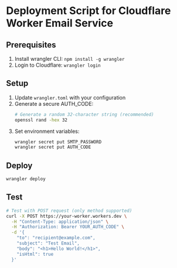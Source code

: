 # Deployment Script for Cloudflare Worker Email Service

## Prerequisites
1. Install wrangler CLI: `npm install -g wrangler`
2. Login to Cloudflare: `wrangler login`

## Setup
1. Update `wrangler.toml` with your configuration
2. Generate a secure AUTH_CODE:
   ```bash
   # Generate a random 32-character string (recommended)
   openssl rand -hex 32
   ```
3. Set environment variables:
   ```bash
   wrangler secret put SMTP_PASSWORD
   wrangler secret put AUTH_CODE
   ```

## Deploy
```bash
wrangler deploy
```

## Test
```bash
# Test with POST request (only method supported)
curl -X POST https://your-worker.workers.dev \
  -H "Content-Type: application/json" \
  -H "Authorization: Bearer YOUR_AUTH_CODE" \
  -d '{
    "to": "recipient@example.com",
    "subject": "Test Email",
    "body": "<h1>Hello World!</h1>",
    "isHtml": true
  }'
```
